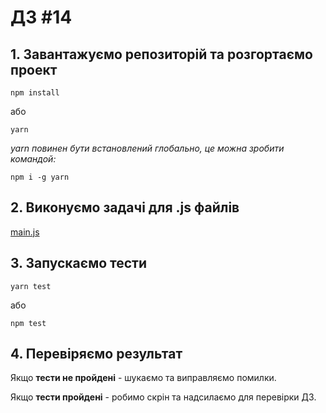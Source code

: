 # ДЗ #14

## 1. Завантажуємо репозиторій та розгортаємо проект

`npm install`

або

`yarn`

*yarn повинен бути встановлений глобально, це можна зробити командой:*

`npm i -g yarn`

## 2. Виконуємо задачі для .js файлів

[main.js](src%2Fmain.js)

## 3. Запускаємо тести

`yarn test`

або

`npm test`

## 4. Перевіряємо результат

Якщо **тести не пройдені** - шукаємо та виправляємо помилки.

Якщо **тести пройдені** - робимо скрін та надсилаємо для перевірки ДЗ.
